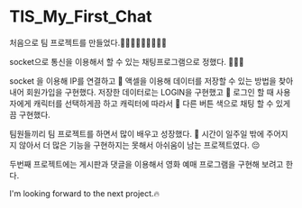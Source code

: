# TIS_My_First_Chat

처음으로 팀 프로젝트를 만들었다.👱👧🏼👦🏻👦🏾🧑👩

socket으로 통신을 이용해서 할 수 있는 채팅프로그램으로 정했다. 💫💫💫

socket 을 이용해 IP를 연결하고 🚀
액셀을 이용해 데이터를 저장할 수 있는 방법을 찾아내어 
회원가입을 구현했다.
저장한 데이터로는 LOGIN을 구현했고 🔑
로그인 할 때 사용자에게 캐릭터를 선택하게끔 하고 캐릭터에 따라서 👾
다른 버튼 색으로 채팅 할 수 있게 끔 구현했다.

팀원들끼리 팀 프로젝트를 하면서 많이 배우고 성장했다. 🌟
시간이 일주일 밖에 주어지지 않아서 더 많은 기능을 구현하지는 못해서
아쉬움이 남는 프로젝트였다. 😔

두번째 프로젝트에는 게시판과 댓글을 이용해서 영화 예매 프로그램을 구현해 보려고 한다. 

I'm looking forward to the next project.🔥

